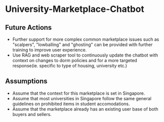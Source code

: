 # University-Marketplace-Chatbot

## Future Actions
- Further support for more complex common marketplace issues such as "scalpers", "lowballing" and "ghosting" can be provided with further training to improve user experience.
- Use RAG and web scraper tool to continuously update the chatbot with context on changes to dorm policies and for a more targeted response(ie. specific to type of housing, university etc.)

## Assumptions 
- Assume that the context for this marketplace is set in Singapore.
- Assume that most universities in Singapore follow the same general guidelines on prohibited items in student accomodations.
- Assume that the marketplace already has an existing user base of both buyers and sellers. 

